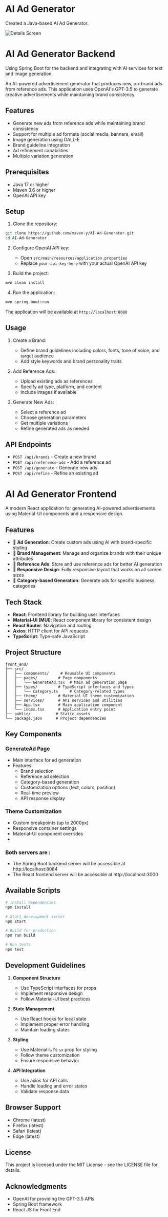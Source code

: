# AI Ad Generator


Created a Java-based AI Ad Generator. 



![Details Screen](https://github.com/maven-y/AI-Ad-Generator/blob/d80894b7e6e3d741dc073ee5745894a28b5fc7f3/1.png)




# AI Ad Generator Backend

Using Spring Boot for the backend and integrating with AI services for text and image generation.

An AI-powered advertisement generator that produces new, on-brand ads from reference ads. This application uses OpenAI's GPT-3.5 to generate creative advertisements while maintaining brand consistency.


## Features

- Generate new ads from reference ads while maintaining brand consistency
- Support for multiple ad formats (social media, banners, email)
- Image generation using DALL-E
- Brand guideline integration
- Ad refinement capabilities
- Multiple variation generation

## Prerequisites

- Java 17 or higher
- Maven 3.6 or higher
- OpenAI API key

## Setup

1. Clone the repository:
```bash
git clone https://github.com/maven-y/AI-Ad-Generator.git
cd AI-Ad-Generator
```

2. Configure OpenAI API key:
   - Open `src/main/resources/application.properties`
   - Replace `your-api-key-here` with your actual OpenAI API key

3. Build the project:
```bash
mvn clean install
```

4. Run the application:
```bash
mvn spring-boot:run
```

The application will be available at `http://localhost:8080`

## Usage

1. Create a Brand:
   - Define brand guidelines including colors, fonts, tone of voice, and target audience
   - Add style keywords and brand personality traits

2. Add Reference Ads:
   - Upload existing ads as references
   - Specify ad type, platform, and content
   - Include images if available

3. Generate New Ads:
   - Select a reference ad
   - Choose generation parameters
   - Get multiple variations
   - Refine generated ads as needed

## API Endpoints

- `POST /api/brands` - Create a new brand
- `POST /api/reference-ads` - Add a reference ad
- `POST /api/generate` - Generate new ads
- `POST /api/refine` - Refine an existing ad

# AI Ad Generator Frontend

A modern React application for generating AI-powered advertisements using Material-UI components and a responsive design.

## Features

- 🎨 **Ad Generation**: Create custom ads using AI with brand-specific styling
- 🏢 **Brand Management**: Manage and organize brands with their unique attributes
- 📑 **Reference Ads**: Store and use reference ads for better AI generation
- 📱 **Responsive Design**: Fully responsive layout that works on all screen sizes
- 🎯 **Category-based Generation**: Generate ads for specific business categories

## Tech Stack

- **React**: Frontend library for building user interfaces
- **Material-UI (MUI)**: React component library for consistent design
- **React Router**: Navigation and routing
- **Axios**: HTTP client for API requests
- **TypeScript**: Type-safe JavaScript

## Project Structure

```
front_end/
├── src/
│   ├── components/     # Reusable UI components
│   ├── pages/         # Page components
│   │   └── GenerateAd.tsx  # Main ad generation page
│   ├── types/         # TypeScript interfaces and types
│   │   └── Category.ts     # Category-related types
│   ├── theme/         # Material-UI theme customization
│   ├── services/      # API services and utilities
│   ├── App.tsx        # Main application component
│   └── index.tsx      # Application entry point
├── public/           # Static assets
└── package.json      # Project dependencies
```

## Key Components

### GenerateAd Page
- Main interface for ad generation
- Features:
  - Brand selection
  - Reference ad selection
  - Category-based generation
  - Customization options (text, colors, position)
  - Real-time preview
  - API response display

### Theme Customization
- Custom breakpoints (up to 2000px)
- Responsive container settings
- Material-UI component overrides
- 

### Both servers are :
- The Spring Boot backend server will be accessible at http://localhost:8084
- The React frontend server will be accessible at http://localhost:3000

## Available Scripts

```bash
# Install dependencies
npm install

# Start development server
npm start

# Build for production
npm run build

# Run tests
npm test
```

## Development Guidelines

1. **Component Structure**
   - Use TypeScript interfaces for props
   - Implement responsive design
   - Follow Material-UI best practices

2. **State Management**
   - Use React hooks for local state
   - Implement proper error handling
   - Maintain loading states

3. **Styling**
   - Use Material-UI's `sx` prop for styling
   - Follow theme customization
   - Ensure responsive behavior

4. **API Integration**
   - Use axios for API calls
   - Handle loading and error states
   - Validate response data

## Browser Support

- Chrome (latest)
- Firefox (latest)
- Safari (latest)
- Edge (latest)


## License

This project is licensed under the MIT License - see the LICENSE file for details.

## Acknowledgments

- OpenAI for providing the GPT-3.5 APIs
- Spring Boot framework
- React JS for Front End
